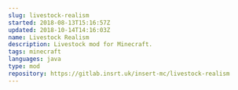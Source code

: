 ```yaml
---
slug: livestock-realism
started: 2018-08-13T15:16:57Z
updated: 2018-10-14T14:16:03Z
name: Livestock Realism
description: Livestock mod for Minecraft.
tags: minecraft
languages: java
type: mod
repository: https://gitlab.insrt.uk/insert-mc/livestock-realism
---
```


